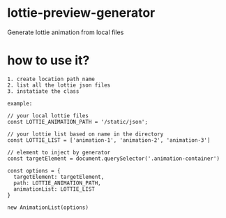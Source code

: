# lottie-preview-generator
Generate lottie animation from local files

# how to use it?

```
1. create location path name
2. list all the lottie json files
3. instatiate the class

example:

// your local lottie files
const LOTTIE_ANIMATION_PATH = '/static/json';

// your lottie list based on name in the directory
const LOTTIE_LIST = ['animation-1', 'animation-2', 'animation-3']

// element to inject by generator
const targetElement = document.querySelector('.animation-container')

const options = {
  targetElement: targetElement,
  path: LOTTIE_ANIMATION_PATH,
  animationList: LOTTIE_LIST
}

new AnimationList(options)
```
